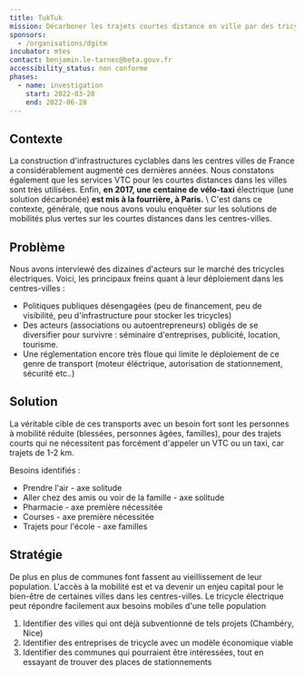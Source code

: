 ```yaml
---
title: TukTuk
mission: Décarboner les trajets courtes distance en ville par des tricycles motorisés
sponsors:
  - /organisations/dgitm
incubator: mtes
contact: benjamin.le-tarnec@beta.gouv.fr
accessibility_status: non conforme
phases:
  - name: investigation
    start: 2022-03-28
    end: 2022-06-28
---
```


## Contexte

La construction d'infrastructures cyclables dans les centres villes de France a considérablement augmenté ces dernières années. Nous constatons également que les services VTC pour les courtes distances dans les villes sont très utilisées. Enfin, **en 2017, une centaine de vélo-taxi** électrique (une solution décarbonée) **est mis à la fourrière, à Paris.** \ C'est dans ce contexte, générale, que nous avons voulu enquêter sur les solutions de mobilités plus vertes sur les courtes distances dans les centres-villes. 

## Problème

Nous avons interviewé des dizaines d'acteurs sur le marché des tricycles électriques. Voici, les principaux freins quant à leur déploiement dans les centres-villes : 

* Politiques publiques désengagées (peu de financement, peu de visibilité, peu d'infrastructure pour stocker les tricycles)
* Des acteurs (associations ou autoentrepreneurs) obligés de se diversifier pour survivre : séminaire d'entreprises, publicité, location, tourisme. 
* Une réglementation encore très floue qui limite le déploiement de ce genre de transport (moteur éléctrique, autorisation de stationnement, sécurité etc..)

## Solution

La véritable cible de ces transports avec un besoin fort sont les personnes à mobilité réduite (blessées, personnes âgées, familles), pour des trajets courts qui ne nécessitent pas forcément d'appeler un VTC ou un taxi, car trajets de 1-2 km. 

Besoins identifiés :
* Prendre l'air - axe solitude
* Aller chez des amis ou voir de la famille - axe solitude
* Pharmacie - axe première nécessitée
* Courses - axe première nécessitée
* Trajets pour l'école - axe familles

## Stratégie

De plus en plus de communes font fassent au vieillissement de leur population. L'accès à la mobilité est et va devenir un enjeu capital pour le bien-être de certaines villes dans les centres-villes.  Le tricycle électrique peut répondre facilement aux besoins mobiles d'une telle population
1) Identifier des villes qui ont déjà subventionné de tels projets (Chambéry, Nice)
2) Identifier des entreprises de tricycle avec un modèle économique viable
3) Identifier des communes qui pourraient être intéressées, tout en essayant de trouver des places de stationnements
